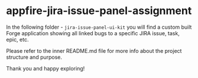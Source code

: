 # appfire-jira-issue-panel-assignment

In the following folder - `jira-issue-panel-ui-kit` you will find a custom built Forge application showing all linked bugs to a specific JIRA issue, task, epic, etc.

Please refer to the inner README.md file for more info about the project structure and purpose.

Thank you and happy exploring!